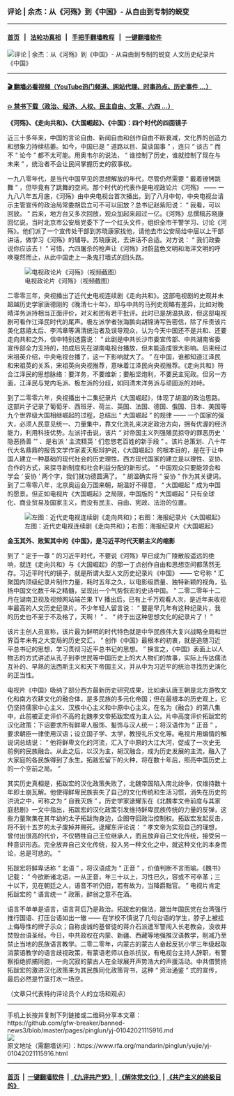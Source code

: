 ### 评论 | 余杰：从《河殇》到《中国》-  从自由到专制的蜕变
------------------------

#### [首页](https://github.com/gfw-breaker/banned-news3/blob/master/README.md) &nbsp;&nbsp;|&nbsp;&nbsp; [法轮功真相](https://github.com/begood0513/basic/blob/master/README.md)  &nbsp;&nbsp;|&nbsp;&nbsp; [手把手翻墙教程](https://github.com/gfw-breaker/guides/wiki)  &nbsp;&nbsp;|&nbsp;&nbsp; [一键翻墙软件](https://github.com/gfw-breaker/nogfw/blob/master/README.md)  



<div id="headerimg">
 <img alt="评论 | 余杰：从《河殇》到《中国》-  从自由到专制的蜕变" src="https://www.rfa.org/mandarin/pinglun/yujie/yj-01042021115916.html/@@images/a47ad903-0613-413f-a2de-097c55aa51b2.jpeg" title="评论 | 余杰：从《河殇》到《中国》-  从自由到专制的蜕变"/>
 <span class="lead_image_caption">
  人文历史纪录片《中国》
 </span>
 <!-- zoomattribute -->
</div>

<hr/>


#### [ 🎬  翻墙必看视频（YouTube热门频道、网站代理、时事热点、历史事件 ...）](https://github.com/gfw-breaker/links/blob/master/banned.md)

#### [ 💥  禁书下载（政治、经济、人权、民主自由、文革、六四 ...）](http://78.141.236.197:10000/bbooks/)

<div id="storytext">
 <div class="sidebar">
 </div>
 <p>
  <strong>
   《河殇》、《走向共和》、《大国崛起》、《中国》：四个时代的四面镜子
  </strong>
 </p>
 <p>
  近三十多年来，中国的言论自由、新闻自由和创作自由不断衰减，文化界的创造力和想象力持续枯萎。如今，中国已是
  <span>
   “
  </span>
  <span>
   道路以目、莫谈国事
  </span>
  <span>
   ”
  </span>
  <span>
   ，连只
  </span>
  <span>
   “
  </span>
  <span>
   谈古
  </span>
  <span>
   ”
  </span>
  <span>
   而不
  </span>
  <span>
   “
  </span>
  <span>
   论今
  </span>
  <span>
   ”
  </span>
  <span>
   都不太可能。用奥韦尔的说法，
  </span>
  <span>
   “
  </span>
  <span>
   谁控制了历史，谁就控制了现在与未来
  </span>
  <span>
   ”
  </span>
  <span>
   ，统治者不会让民间掌握历史的叙事权。
  </span>
 </p>
 <p>
  <span>
   一九八零年代，是当代中国罕见的思想解放的年代，尽管仍然需要
  </span>
  <span>
   “
  </span>
  <span>
   戴着镣铐跳舞
  </span>
  <span>
   ”
  </span>
  <span>
   ，但毕竟有了跳舞的空间。那个时代的代表作是电视政论片《河殇》
  </span>
  <span>
   ——
  </span>
  <span>
   一九八八年五月底，《河殇》由中央电视台首次播出。到了八月中旬，中央电视台请示主管宣传的政治局常委胡启立可不可以回放？总书记赵紫阳说：
  </span>
  <span>
   “
  </span>
  <span>
   我看，可以回放。
  </span>
  <span>
   ”
  </span>
  <span>
   后来，地方台又多次回放，观众加起来超过一亿。《河殇》总撰稿苏晓康回忆说，当时北京市公安局党委下了一个红头文件，组织全市干警学习、讨论《河殇》。他们派了一个宣传处干部到苏晓康家找他，请他去市公安局给中层以上干部讲话，做学习《河殇》的辅导。苏晓康说，去讲话不合适。对方说：
  </span>
  <span>
   “
  </span>
  <span>
   我们政委说你应该去！
  </span>
  <span>
   ”
  </span>
  <span>
   可惜，六四屠杀的枪声让《河殇》对蔚蓝色文明和海洋文明的呼唤戛然而止，从此中国走上一条鬼打墙式的回头路。
  </span>
 </p>
 <p>
  <span>
  </span>
 </p>
 <p>
  <span>
   <figure class="image-richtext image-inline captioned" style="width:640px;">
    <img alt="电视政论片《河殇》（视频截图）" src="https://www.rfa.org/mandarin/pinglun/wenyitiandi-cite/yj-01042021115916.html/hqdefault.jpg/@@images/5ea6f5a0-fd86-4c8a-b470-f6a0000156e1.jpeg" title="hqdefault.jpg"/>
    <figcaption class="image-caption">
     电视政论片《河殇》（视频截图）
    </figcaption>
    <small>
    </small>
   </figure>
  </span>
 </p>
 <p>
  <span>
   二零零三年，央视播出了近代史电视连续剧《走向共和》。这部电视剧的史观并未超越历史学家唐德刚的《晚清七十年》，却与中共的马列史观略有差异，比如对晚晴洋务派持相当正面评价，对义和团有若干批评。此时已是胡温执政，但这部电视剧可看作江泽民时代的尾声。极左派学者张海鹏向胡锦涛写告密信，除了斥责该片美化慈禧太后、李鸿章等满清统治者及误导观众，认为今天中国还不是共和、还要走向共和之外，信中特别透露说：
  </span>
  <span>
   “
  </span>
  <span>
   此剧是中共长沙市委宣传部、中共湖南省委宣传部全力支持的，拍成后先在湖南电视台播放，但未能造成很大影响。后来经过宋祖英介绍，中央电视台播了，这一下影响就大了。
  </span>
  <span>
   ”
  </span>
  <span>
   在中国，谁都知道江泽民和宋祖英的关系，宋祖英向央视推荐，意味着江泽民向央视推荐。《走向共和》符合江泽民的思想脉络：要洋务，不要维新；要船坚炮利，不要民主宪政。但另一方面，江泽民与党内毛派、极左派的分歧，如同清末洋务派与顽固派的对峙。
  </span>
 </p>
 <p>
  <span>
   到了二零零六年，央视播出十二集纪录片《大国崛起》，体现了胡温的政治思路。这部片子记录了葡萄牙、西班牙、荷兰、英国、法国、德国、俄国、日本、美国等九个世界级大国相继崛起的过程，总结出
  </span>
  <span>
   “
  </span>
  <span>
   大国崛起
  </span>
  <span>
   ”
  </span>
  <span>
   的规律
  </span>
  <span>
   ——
  </span>
  <span>
   一个国家的强大，必须人民意见统一、力量集中，靠文化洗礼来决定政治方向，拥有优渥的经济能力，利用科技优势。左派抨击说，该片
  </span>
  <span>
   “
  </span>
  <span>
   对帝国主义列强殖民掠夺的罪恶历史
  </span>
  <span>
   ‘
  </span>
  <span>
   隐恶扬善
  </span>
  <span>
   ’”
  </span>
  <span>
   、是右派
  </span>
  <span>
   ‘
  </span>
  <span>
   主流精英
  </span>
  <span>
   ’
  </span>
  <span>
   们忽悠老百姓的新手段
  </span>
  <span>
   ”
  </span>
  <span>
   。该片总策划、八十年代大名鼎鼎的报告文学作家麦天枢辩护说，《大国崛起》的根本目的，是在于让中国人建立一种基础的现代社会的历史理性。西方现代国家的建立是以理性、妥协、合作的方式，来探寻新制度和社会利益分配的新形式。
  </span>
  <span>
   “
  </span>
  <span>
   中国观众只要能领会和学会
  </span>
  <span>
   ‘
  </span>
  <span>
   妥协
  </span>
  <span>
   ’
  </span>
  <span>
   两个字，我们就功德圆满了。
  </span>
  <span>
   ”
  </span>
  <span>
   胡温确实将
  </span>
  <span>
   “
  </span>
  <span>
   妥协
  </span>
  <span>
   ”
  </span>
  <span>
   作为其关键词。到了二零零八年，北京奥运会万国来朝，胡温好不得意，
  </span>
  <span>
   “
  </span>
  <span>
   大国崛起
  </span>
  <span>
   ”
  </span>
  <span>
   成为中国的愿景。但正如电视片《大国崛起》之局限，中国版的
  </span>
  <span>
   “
  </span>
  <span>
   大国崛起
  </span>
  <span>
   ”
  </span>
  <span>
   只有全球化、商业贸易及国家主义，而没有民主、自由、宪政、法治的位置。
  </span>
 </p>
 <p>
  <span>
  </span>
 </p>
 <p>
  <span>
   <figure class="image-richtext image-inline captioned" style="width:1000px;">
    <img alt="左图：近代史电视连续剧《走向共和》；右图：海报纪录片《大国崛起》" src="https://www.rfa.org/mandarin/pinglun/wenyitiandi-cite/yj-01042021115916.html/v2-63a9acf2f0f42032bccf6c58a2dea58c_qhd.jpg/@@images/97f86d0c-49e7-4b94-82d0-bbb595f99d61.jpeg" title="v2-63a9acf2f0f42032bccf6c58a2dea58c_qhd.jpg"/>
    <figcaption class="image-caption">
     左图：近代史电视连续剧《走向共和》；右图：海报纪录片《大国崛起》
    </figcaption>
    <small>
    </small>
   </figure>
  </span>
 </p>
 <p>
  <strong>
   金玉其外、败絮其中的《中国》，是习近平时代天朝主义的缩影
  </strong>
 </p>
 <p>
  <span>
   到了
  </span>
  <span>
   “
  </span>
  <span>
   定于一尊
  </span>
  <span>
   ”
  </span>
  <span>
   的习近平时代，不要说《河殇》早已成为广陵散般遥远的绝响，就连《走向共和》与《大国崛起》的那一丁点创作自由和思想空间都荡然无存。习近平时代的镜子，就是所谓大型人文历史纪录片《中国》
  </span>
  <span>
   ——
  </span>
  <span>
   它号称
  </span>
  <span>
   “
  </span>
  <span>
   汇聚国内顶级纪录片制作力量，耗时五年之久，以电影级质量、独特新颖的视角，弘扬中国文化数千年之精髓，呈现出一个气势恢宏的史诗中国。
  </span>
  <span>
   ”
  </span>
  <span>
   二零二零年十二月在湖南卫视及视频网站端芒果
  </span>
  <span>
   TV
  </span>
  <span>
   播出后，已有上千万观看人次，是近年来收视率最高的人文历史纪录片。不少年轻人留言说：
  </span>
  <span>
   “
  </span>
  <span>
   要是早几年有这种纪录片，我的历史也不至于不及格了，天啊！
  </span>
  <span>
   ”
  </span>
  <span>
   、
  </span>
  <span>
   “
  </span>
  <span>
   终于出这种思想文化的纪录片了！
  </span>
  <span>
   ”
  </span>
 </p>
 <p>
  <span>
   该片主创人员宣称，该片最为鲜明的时代特色就是中华民族伟大复兴战略全局和世界百年未有之大变局的历史交汇，
  </span>
  <span>
   “
  </span>
  <span>
   创作《中国》最根本的初衷，就是追随习近平总书记的思想，学习贯彻习近平总书记的思想。
  </span>
  <span>
   ”
  </span>
  <span>
   换言之，《中国》表面上以人物志的方式讲述从孔子到李世民等中国历史上的大人物们的故事，实际上传达儒法互补的、早熟的法西斯主义和天下帝国主义，并从中为习近平的统治寻找历史演化的正当性。
  </span>
 </p>
 <p>
  <span>
   电视片《中国》吸纳了部分西方最新历史研究成果，比如承认唐王朝是北方游牧文化和南方农耕文化的融合体，是多民族的多元化帝国；但在最根本的历史观上，它仍坚持儒家中心主义、汉族中心主义和中原中心主义。在名为《融合》的第八集中，此前被正史评价不高的北魏孝文帝拓跋宏成为主人公。片中高度评价拓跋宏的汉化政策：下诏要求所有鲜卑人服饰、髪饰与汉人统一；将汉语作为
  </span>
  <span>
   “
  </span>
  <span>
   正音
  </span>
  <span>
   ”
  </span>
  <span>
   ，要求朝臣一律使用汉语；设立国子学、太学，教授礼乐文化等。电视片用煽情的解说词总结说：
  </span>
  <span>
   “
  </span>
  <span>
   他将鲜卑文化的河流，汇入了中原的大江大河，促成了一次史无前例的民族融合。从此之后，以汉为主，胡汉融合，成为历史发展的主流，融入了大家庭的各民族得到了永生。拓跋宏留下的火种，将在数十年后，照亮中国历史上的一个空前之局。
  </span>
  <span>
   ”
  </span>
 </p>
 <p>
  <span>
   其实历史真相是，拓跋宏的汉化政策失败了，北魏帝国陷入南北纷争，仅维持数十年即土崩瓦解。他使得鲜卑民族丧失了自己的文化传统和生活习惯，消失在历史的洪流之中，可称之为
  </span>
  <span>
   “
  </span>
  <span>
   自我灭族
  </span>
  <span>
   ”
  </span>
  <span>
   。历史学家逯耀东在《北魏孝文帝前度与其家庭悲剧》一文中指出，拓跋宏的汉化政策引发维持鲜卑民族传统的力量的反弹，这些力量聚集在其年幼的太子拓跋恂身边，企图夺回政治控制权。拓跋宏发起反击，将不到十五岁的太子废掉并赐死。逯耀东评论说：
  </span>
  <span>
   “
  </span>
  <span>
   孝文帝为实现自己的理想，曾付出很高的代价，不仅牺牲自己王位继承人，而且放弃自己文化传统，接受另一种意识形态。完全放弃自己文化传统，投入另一种文化之中，就这种文化的本身而论，总是可悲的。
  </span>
  <span>
   ”
  </span>
 </p>
 <p>
  <span>
   拓跋宏将鲜卑话称
  </span>
  <span>
   “
  </span>
  <span>
   北语
  </span>
  <span>
   ”
  </span>
  <span>
   ，将汉语成为
  </span>
  <span>
   “
  </span>
  <span>
   正音
  </span>
  <span>
   ”
  </span>
  <span>
   ，价值判断不言而喻。《魏书》记载：
  </span>
  <span>
   “
  </span>
  <span>
   今欲断诸北语，一从正音，年三十以上，习性已久，容或不可卒革；三十以下，见在朝廷之人，语音不听仍旧，若有故为，当降爵黜官。
  </span>
  <span>
   ”
  </span>
  <span>
   电视片肯定拓跋宏的
  </span>
  <span>
   “
  </span>
  <span>
   语言统一
  </span>
  <span>
   ”
  </span>
  <span>
   政策，醉翁之意不在酒。
  </span>
 </p>
 <p>
  <span>
   语言不单单是语言，语言背后乃是政治。拓跋宏的做法，跟当年国民党在台湾强行推行国语、打压台语如出一辙
  </span>
  <span>
   ——
  </span>
  <span>
   在学校不慎说了几句台语的学生，脖子上被挂上侮辱性的牌子示众；自称虔诚的基督徒的蒋介石派遣军警闯入长老教会，没收并焚毁台语圣经。今日，中共政权在内蒙、新疆、西藏等地强推汉语教学，削减乃至禁止当地的民族语言教学。二零二零年，内蒙古的蒙古人奋起反抗小学三年级起取消蒙语教学的语言歧视政策，有蒙语老师以自杀抗议，有电视台主持人辞职，有警察拒绝抓捕同胞，一向沉寂的蒙古人在全球展开声势浩大的声援活动。中共借赞扬拓跋宏的激进汉化政策来为其民族同化政策背书，这种
  </span>
  <span>
   “
  </span>
  <span>
   资治通鉴
  </span>
  <span>
   ”
  </span>
  <span>
   式的宣传，最后必然是竹篮打水一场空。
  </span>
 </p>
 <p>
  <span>
  </span>
 </p>
 <p>
  <span>
   （文章只代表特约评论员个人的立场和观点）
  </span>
 </p>
 <p>
  <span>
  </span>
 </p>
</div>

<hr/>
手机上长按并复制下列链接或二维码分享本文章：<br/>
https://github.com/gfw-breaker/banned-news3/blob/master/pages/pinglun/yj-01042021115916.md <br/>
<a href='https://github.com/gfw-breaker/banned-news3/blob/master/pages/pinglun/yj-01042021115916.md'><img src='https://github.com/gfw-breaker/banned-news3/blob/master/pages/pinglun/yj-01042021115916.md.png'/></a> <br/>
原文地址（需翻墙访问）：https://www.rfa.org/mandarin/pinglun/yujie/yj-01042021115916.html


------------------------
#### [首页](https://github.com/gfw-breaker/banned-news3/blob/master/README.md) &nbsp;|&nbsp; [一键翻墙软件](https://github.com/gfw-breaker/nogfw/blob/master/README.md) &nbsp;| [《九评共产党》](https://github.com/gfw-breaker/9ping.md/blob/master/README.md#九评之一评共产党是什么) | [《解体党文化》](https://github.com/gfw-breaker/jtdwh.md/blob/master/README.md) | [《共产主义的终极目的》](https://github.com/gfw-breaker/gczydzjmd.md/blob/master/README.md)


<img src='http://gfw-breaker.win/banned-news3/pages/pinglun/yj-01042021115916.md' width='0px' height='0px'/>
